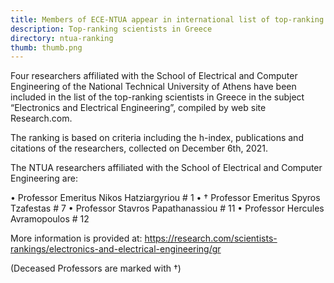 ```yaml
---
title: Members of ECE-NTUA appear in international list of top-ranking researchers
description: Top-ranking scientists in Greece
directory: ntua-ranking
thumb: thumb.png
---
```

Four researchers affiliated with the School of Electrical and Computer Engineering of the National Technical University of Athens have been included in the list of the top-ranking scientists in Greece in the subject “Electronics and Electrical Engineering”, compiled by web site Research.com.

The ranking is based on criteria including the h-index, publications and citations of the researchers, collected on December 6th, 2021.

The NTUA researchers affiliated with the School of Electrical and Computer Engineering are:

• Professor Emeritus Nikos Hatziargyriou # 1
• † Professor Emeritus Spyros Tzafestas # 7
• Professor Stavros Papathanassiou # 11
• Professor Hercules Avramopoulos # 12

More information is provided at:
https://research.com/scientists-rankings/electronics-and-electrical-engineering/gr

(Deceased Professors are marked with †)
